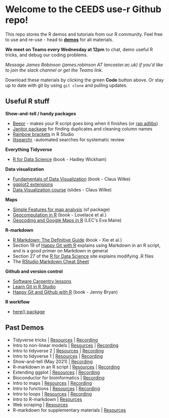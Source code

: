 # Welcome to the CEEDS use-r Github repo!

This repo stores the R demos and tutorials from our R community. Feel free to use and re-use - head to **[demos](demos)** for all materials. 

**We meet on Teams every Wednesday at 12pm** to chat, demo useful R tricks, and debug our coding problems.

*Message James Robinson (james.robinson AT lancaster.ac.uk) if you'd like to join the slack channel or get the Teams link.*

Download these materials by clicking the green **Code** button above. Or stay up to date with git by using  ```git clone``` and pulling updates.

## Useful R stuff

**Show-and-tell / handy packages**

* [Beepr](https://www.r-project.org/nosvn/pandoc/beepr.html) - makes your R script goes bing when it finishes (or [rap adlibs](https://github.com/brooke-watson/BRRR))
* [Janitor package](https://garthtarr.github.io/meatR/janitor.html) for finding duplicates and cleaning column names
* [Rainbow brackets](https://blog.rstudio.com/2020/11/04/rstudio-1-4-preview-rainbow-parentheses/) in R Studio
* [litsearchr](https://elizagrames.github.io/litsearchr/) -automated searches for systematic review

**Everything Tidyverse** 

* [R for Data Science](https://r4ds.had.co.nz/index.html) (book - Hadley Wickham)

**Data visualization**

* [Fundamentals of Data Visualization](https://clauswilke.com/dataviz/) (book - Claus Wilke)
* [ggplot2 extensions](https://exts.ggplot2.tidyverse.org/gallery/)
* [Data Visualization course](https://wilkelab.org/SDS375/) (slides - Claus Wilke)

**Maps**

* [Simple Features for map analysis](https://r-spatial.github.io/sf/) (sf package)
* [Geocomputation in R](https://geocompr.robinlovelace.net/) (book - Lovelace et al.)
* [Geocoding and Google Maps in R](https://evamaire.com/2020/04/16/geocoding-with-ggmap-in-r/) (LEC's Eva Maire)

**R-markdown**

* [R Markdown: The Definitive Guide](https://bookdown.org/yihui/rmarkdown/) (book - Xie et al.)
* Section 19 of [Happy Git with R](https://happygitwithr.com/) explains using Markdown in an R script, and is a good primer on Markdown in general 
* Section 27 of the [R for Data Science](https://r4ds.had.co.nz/r-markdown.html) site explains modifying .R files 
* The [RStudio Markdown Cheat Sheet](https://www.rstudio.com/wp-content/uploads/2016/03/rmarkdown-cheatsheet-2.0.pdf)

**Github and version control**

* [Software Carpentry lessons](http://swcarpentry.github.io/git-novice/)
* [Learn Git in R Studio](https://afredston.github.io/learn-git/learn-git.html)
* [Happy Git and Github with R](https://happygitwithr.com/index.html) (book - Jenny Bryan)


**R workflow**

* [here() package](https://github.com/r-lib/here)


## Past Demos

* Tidyverse tricks |  [Resources](demos/tidyverse/tidyverse_tricks.Rmd) | [Recording](https://web.microsoftstream.com/video/db32b9cf-e4b7-402b-8a79-8b2a530f2792)
* Intro to non-linear models | [Resources](demos/non-linear-models) | [Recording](https://web.microsoftstream.com/video/84aa500c-9a36-4f1c-8a0c-e08513c15267)
* Intro to tidyverse 2 | [Resources](demos/tidyverse) | [Recording](https://web.microsoftstream.com/video/caab2def-9c6c-425e-aadf-a4b0cb51fe8e)
* Intro to tidyverse 1 | [Resources](demos/tidyverse) | [Recording](https://web.microsoftstream.com/video/ede13987-3ebb-4957-8e5e-6eaebfc39ca1)
* Show-and-tell (May 2021) | [Recording](https://web.microsoftstream.com/video/f11fd5ba-fefc-4e52-bfd6-d79a471e133a)
* R-markdown in an R script | [Resources](demos/render-rscripts-rmd/) | [Recording](https://web.microsoftstream.com/video/9c767fc9-1935-4d93-ad2b-9449da9fae39)
* Extending ggplot | [Resources](demos/extending_ggplot/) | [Recording](https://web.microsoftstream.com/video/7057bdea-f4b4-41a6-8f73-cb8500519044)
* Bioconductor for bioinformatics | [Recording](https://web.microsoftstream.com/video/5b485f83-55b0-426f-a4b4-70907fb3178b)
* Intro to maps | [Resources](demos/mapping/) | [Recording](https://web.microsoftstream.com/video/38ae2633-3ea9-4450-9c1b-0d81f7249a16)
* Intro to functions | [Resources](demos/intro-to-functions/) | [Recording](https://web.microsoftstream.com/video/b5086b5b-c10d-42ec-9e99-f45a15e9b4a9) 
* Intro to loops | [Resources](demos/intro-to-loops/) | [Recording](https://web.microsoftstream.com/video/30c83fa7-b74b-45ad-a79b-4cb31a63a6f1) 
* Intro to R-markdown | [Resources](demos/rmarkdown-html)
* Web scraping | [Resources](demos/web-scraping)
* R-markdown for supplementary materials | [Resources](demos/rmarkdown-for-figures)
